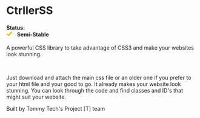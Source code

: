 <h1>CtrllerSS</h1>

<h4>Status:<br>  <img src="https://github.com/tommytechlabs/ctrllerss/blob/master/status.png?raw=true" height="15px" width="15px">&nbsp;&nbsp;&nbsp;&nbsp;Semi-Stable </h4>

<p>A powerful CSS library to take advantage of CSS3 and make your websites look stunning.</p>
<br>
<p>Just download and attach the main css file or an older one if you prefer to your html file and your good to go. It already makes your website look stunning. You can look through the code and find classes and ID's that might suit your website.</p> 

<p> Built by Tommy Tech's Project [T] team</p>